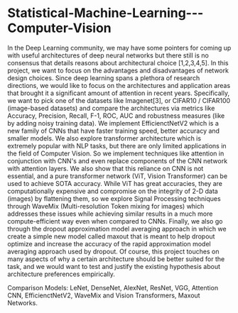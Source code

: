 # Statistical-Machine-Learning---Computer-Vision

In the Deep Learning community, we may have some pointers for coming up with useful architectures of deep neural networks but there still is no consensus that details reasons about architectural choice [1,2,3,4,5]. In this project, we want to focus on the advantages and disadvantages of network design choices. Since deep learning spans a plethora of research directions, we would like to focus on the architectures and application areas that brought it a significant amount of attention in recent years. Specifically, we want to pick one of the datasets like Imagenet[3], or CIFAR10 / CIFAR100 (image-based datasets) and compare the architectures via metrics like Accuracy, Precision, Recall, F-1, ROC, AUC and robustness measures (like by adding noisy training data). We implement EfficienctNetV2 which is a new family of CNNs that have faster training speed, better accuracy and smaller models. We also explore transformer architecture which is extremely popular with NLP tasks, but there are only limited applications in the field of Computer Vision. So we implement techniques like attention in conjunction with CNN's and even replace components of the CNN network with attention layers. We also show that this reliance on CNN is not essential, and a pure transformer network (ViT, Vision Transformer) can be used to achieve SOTA accuracy. While ViT has great accuracies, they are computationally expensive and compromise on the integrity of 2-D data (images) by flattening them, so we explore Signal Processing techniques through WaveMix (Multi-resolution Token mixing for images) which addresses these issues while achieving similar results in a much more compute-efficient way even when compared to CNNs. Finally, we also go through the dropout approximation model averaging approach in which we create a simple new model called maxout that is meant to help dropout optimize and increase the accuracy of the rapid approximation model averaging approach used by dropout.
Of course, this project touches on many aspects of why a certain architecture should be better suited for the task, and we would want to test and justify the existing hypothesis about architecture preferences empirically.

Comparison Models:
LeNet, DenseNet, AlexNet, ResNet, VGG, Attention CNN, EfficienctNetV2, WaveMix and Vision Transformers, Maxout Networks.
